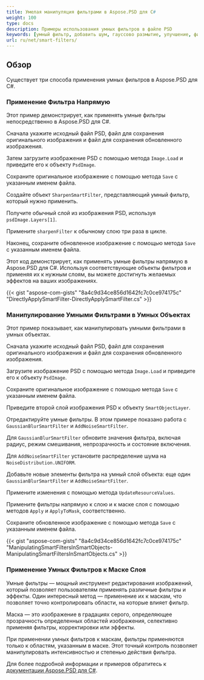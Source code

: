 ```yaml
---
title: Умелая манипуляция фильтрами в Aspose.PSD для C#
weight: 100
type: docs
description: Примеры использования умных фильтров в файле PSD
keywords: [умный фильтр, добавить шум, гауссово размытие, улучшение, фильтр, psd фильтр, psd api, С#, csharp, образец кода]
url: ru/net/smart-filters/
---
```


## Обзор

Существует три способа применения умных фильтров в Aspose.PSD для C#.

### Применение Фильтра Напрямую

Этот пример демонстрирует, как применять умные фильтры непосредственно в Aspose.PSD для C#.

Сначала укажите исходный файл PSD, файл для сохранения оригинального изображения и файл для сохранения обновленного изображения.

Затем загрузите изображение PSD с помощью метода `Image.Load` и приведите его к объекту `PsdImage`.

Сохраните оригинальное изображение с помощью метода `Save` с указанным именем файла.

Создайте объект `SharpenSmartFilter`, представляющий умный фильтр, который нужно применить.

Получите обычный слой из изображения PSD, используя `psdImage.Layers[1]`.

Примените `sharpenFilter` к обычному слою три раза в цикле.

Наконец, сохраните обновленное изображение с помощью метода `Save` с указанным именем файла.

Этот код демонстрирует, как применять умные фильтры напрямую в Aspose.PSD для C#. Используя соответствующие объекты фильтров и применяя их к нужным слоям, вы можете достигнуть желаемых эффектов на ваших изображениях.

{{< gist "aspose-com-gists" "8a4c9d34ce856d1642fc7c0ce974175c" "DirectlyApplySmartFilter-DirectlyApplySmartFilter.cs" >}}

### Манипулирование Умными Фильтрами в Умных Объектах

Этот пример показывает, как манипулировать умными фильтрами в умных объектах.

Сначала укажите исходный файл PSD, файл для сохранения оригинального изображения и файл для сохранения обновленного изображения.

Загрузите изображение PSD с помощью метода `Image.Load` и приведите его к объекту `PsdImage`.

Сохраните оригинальное изображение с помощью метода `Save` с указанным именем файла.

Приведите второй слой изображения PSD к объекту `SmartObjectLayer`.

Отредактируйте умные фильтры. В этом примере показано работа с `GaussianBlurSmartFilter` и `AddNoiseSmartFilter`.

Для `GaussianBlurSmartFilter` обновите значения фильтра, включая радиус, режим смешивания, непрозрачность и состояние включения.

Для `AddNoiseSmartFilter` установите распределение шума на `NoiseDistribution.UNIFORM`.

Добавьте новые элементы фильтра на умный слой объекта: еще один `GaussianBlurSmartFilter` и `AddNoiseSmartFilter`.

Примените изменения с помощью метода `UpdateResourceValues`.

Примените фильтры напрямую к слою и к маске слоя с помощью методов `Apply` и `ApplyToMask`, соответственно.

Сохраните обновленное изображение с помощью метода `Save` с указанным именем файла.

{{< gist "aspose-com-gists" "8a4c9d34ce856d1642fc7c0ce974175c" "ManipulatingSmartFiltersInSmartObjects-ManipulatingSmartFiltersInSmartObjects.cs" >}}

### Применение Умных Фильтров к Маске Слоя

Умные фильтры — мощный инструмент редактирования изображений, который позволяет пользователям применять различные фильтры и эффекты. Один интересный метод — применение их к маскам, что позволяет точно контролировать области, на которые влияет фильтр.

Маска — это изображение в градациях серого, определяющее прозрачность определенных областей изображения, селективно применяя фильтры, корректировки или эффекты.

При применении умных фильтров к маскам, фильтры применяются только к областям, указанным в маске. Этот точный контроль позволяет манипулировать интенсивностью и степенью действия фильтра.

Для более подробной информации и примеров обратитесь к [документации Aspose.PSD для C#](https://docs.aspose.com/psd/net/).
